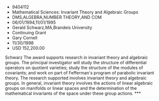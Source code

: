 
* 9404112
* Mathematical Sciences: Invariant Theory and Algebraic Groups
* DMS,ALGEBRA,NUMBER THEORY,AND COM
* 06/01/1994,11/01/1995
* Gerald Schwarz,MA,Brandeis University
* Continuing Grant
* Gary Cornell
* 11/30/1998
* USD 152,200.00

Schwarz The award supports research in invariant theory and algebraic groups.
The principal investigator will study the structure of differential operators on
quotient varieties; study the structure of the modules of covariants; and work
on part of Fefferman's program of parabolic invariant theory. The research
supported involves invariant theory and algebraic groups. In general, invariant
theory involves the actions of linear algebraic groups on manifolds or linear
spaces and the determination of the mathematical invariants of the space under
these group actions. ***
